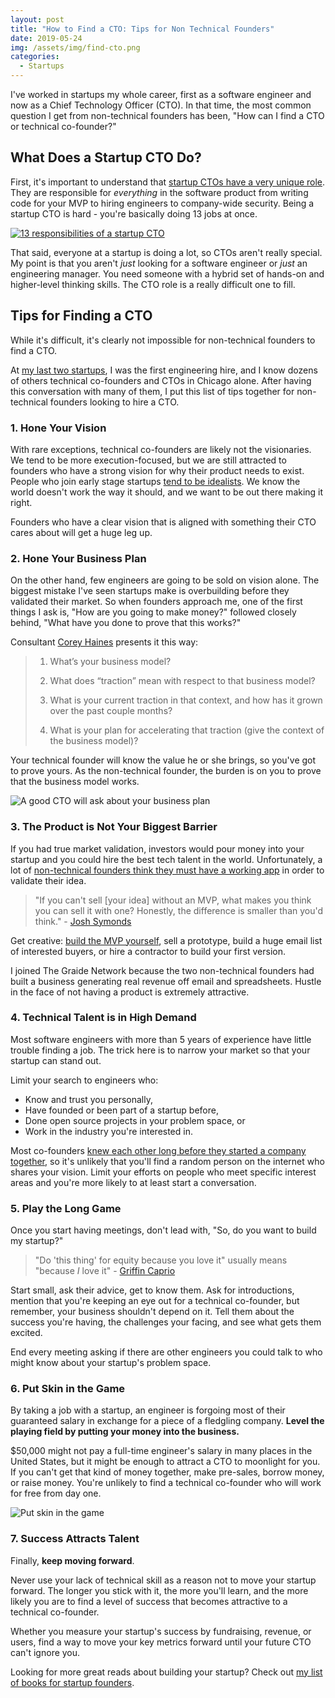 ```yaml
---
layout: post
title: "How to Find a CTO: Tips for Non Technical Founders"
date: 2019-05-24
img: /assets/img/find-cto.png
categories: 
  - Startups
---
```


I've worked in startups my whole career, first as a software engineer and now as a Chief Technology Officer (CTO). In that time, the most common question I get from non-technical founders has been, "How can I find a CTO or technical co-founder?"

## What Does a Startup CTO Do?
First, it's important to understand that [startup CTOs have a very unique role](https://www.karllhughes.com/posts/roles-of-startup-cto). They are responsible for _everything_ in the software product from writing code for your MVP to hiring engineers to company-wide security. Being a startup CTO is hard - you're basically doing 13 jobs at once.

[![13 responsibilities of a startup CTO](https://i.imgur.com/qmBywUb.jpg)](https://www.karllhughes.com/posts/roles-of-startup-cto)

That said, everyone at a startup is doing a lot, so CTOs aren't really special. My point is that you aren't _just_ looking for a software engineer or _just_ an engineering manager. You need someone with a hybrid set of hands-on and higher-level thinking skills. The CTO role is a really difficult one to fill.  

## Tips for Finding a CTO
While it's difficult, it's clearly not impossible for non-technical founders to find a CTO.

At [my last two startups](/work/), I was the first engineering hire, and I know dozens of others technical co-founders and CTOs in Chicago alone. After having this conversation with many of them, I put this list of tips together for non-technical founders looking to hire a CTO.

### 1. Hone Your Vision

With rare exceptions, technical co-founders are likely not the visionaries. We tend to be more execution-focused, but we are still attracted to founders who have a strong vision for why their product needs to exist. People who join early stage startups [tend to be idealists](https://www.forbes.com/sites/85broads/2013/11/18/the-millennial-startup-revolution/#51b08ce7622d). We know the world doesn't work the way it should, and we want to be out there making it right.

Founders who have a clear vision that is aligned with something their CTO cares about will get a huge leg up.

### 2. Hone Your Business Plan

On the other hand, few engineers are going to be sold on vision alone. The biggest mistake I've seen startups make is overbuilding before they validated their market. So when founders approach me, one of the first things I ask is, "How are you going to make money?" followed closely behind, "What have you done to prove that this works?"

Consultant [Corey Haines](https://www.linkedin.com/in/coreyhaines/) presents it this way:

> 1) What’s your business model?
>
> 2) What does “traction” mean with respect to that business model?
>
> 3) What is your current traction in that context, and how has it grown over the past couple months?
>
> 4) What is your plan for accelerating that traction (give the context of the business model)?

Your technical founder will know the value he or she brings, so you've got to prove yours. As the non-technical founder, 
the burden is on you to prove that the business model works.

![A good CTO will ask about your business plan](https://i.imgur.com/wedrzaz.jpg)

### 3. The Product is Not Your Biggest Barrier

If you had true market validation, investors would pour money into your startup and you could hire
the best tech talent in the world. Unfortunately, a lot of [non-technical founders think they must have a working app](http://humbledmba.com/please-please-please-stop-asking-how-to-find) in order to validate their idea.

> "If you can't sell [your idea] without an MVP, what makes you think you can sell it with one? Honestly, the difference is smaller than you'd think." - [Josh Symonds](https://www.linkedin.com/in/joshsymonds/)

Get creative: [build the MVP yourself](https://www.karllhughes.com/posts/creating-a-tech-startup-without-a-developer), sell a prototype, build a huge email list of interested buyers, or hire a contractor to build your first version.

I joined The Graide Network because the two non-technical founders had built a business generating real revenue off email and spreadsheets. Hustle in the face of not having a product is extremely attractive.

### 4. Technical Talent is in High Demand

Most software engineers with more than 5 years of experience have little trouble finding a job. The trick here is to narrow your market so that your startup can stand out.

Limit your search to engineers who:

- Know and trust you personally,
- Have founded or been part of a startup before,
- Done open source projects in your problem space, or
- Work in the industry you're interested in.

Most co-founders [knew each other long before they started a company together](https://blog.close.com/the-secret-to-successful-and-lasting-co-founder-relationships/), so it's unlikely that you'll find a random person on the internet who shares your vision. Limit your efforts on people who meet specific interest areas and you're more likely to at least start a conversation.

### 5. Play the Long Game 

Once you start having meetings, don't lead with, "So, do you want to build my startup?"

> "Do 'this thing' for equity because you love it" usually means "because *I* love it" - [Griffin Caprio](https://www.linkedin.com/in/griffincaprio/)

Start small, ask their advice, get to know them. Ask for introductions, mention that you're keeping an eye out for a technical co-founder, but remember, your business shouldn't depend on it. Tell them about the success you're having, the challenges your facing, and see what gets them excited.

End every meeting asking if there are other engineers you could talk to who might know about your startup's problem space.

### 6. Put Skin in the Game

By taking a job with a startup, an engineer is forgoing most of their guaranteed salary in exchange for a piece of a fledgling company. **Level the playing field by putting your money into the business.**

$50,000 might not pay a full-time engineer's salary in many places in the United States, but it might be enough to attract a CTO to moonlight for you. If you can't get that kind of money together, make pre-sales, borrow money, or raise money. You're unlikely to find a technical co-founder who will work for free from day one.

![Put skin in the game](https://i.imgur.com/SIkXBf3.jpg)

### 7. Success Attracts Talent

Finally, **keep moving forward**.

Never use your lack of technical skill as a reason not to move your startup forward. The longer you stick with it, the more you'll learn, and the more likely you are to find a level of success that becomes attractive to a technical co-founder.

Whether you measure your startup's success by fundraising, revenue, or users, find a way to move your key metrics forward until your future CTO can't ignore you.

Looking for more great reads about building your startup? Check out [my list of books for startup founders](/posts/startup-books).
